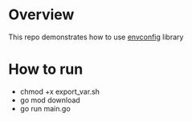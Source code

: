 # Overview

This repo demonstrates how to use [envconfig](https://github.com/kelseyhightower/envconfig) library

# How to run
* chmod +x export_var.sh
* go mod download
* go run main.go

